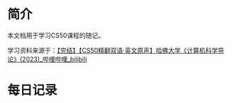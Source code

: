 # 简介

本文档用于学习CS50课程的随记。

学习资料来源于：[【完结】【CS50精翻双语·英文原声】哈佛大学《计算机科学导论》(2023)_哔哩哔哩_bilibili](https://www.bilibili.com/video/BV1Hr421F7VC?vd_source=6667a0d090333bd4f246c05177d45b03)

# 每日记录

